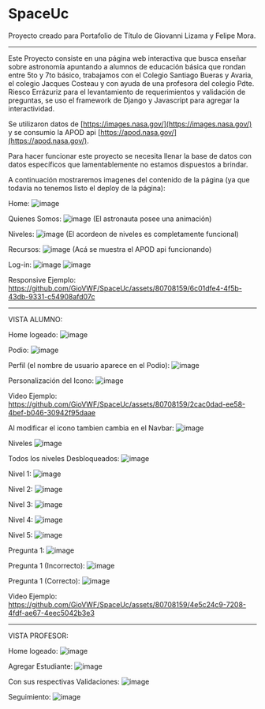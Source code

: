 # SpaceUc
 
Proyecto creado para Portafolio de Título de Giovanni Lizama y Felipe Mora. 

___

Este Proyecto consiste en una página web interactiva que busca enseñar sobre astronomía apuntando a alumnos de educación básica que rondan entre 5to y 7to básico, trabajamos con el Colegio Santiago Bueras y Avaria, el colegio Jacques Costeau y con ayuda de una profesora del colegio Pdte. Riesco Errázuriz para el levantamiento de requerimientos y validación de preguntas, se uso el framework de Django y Javascript para agregar la interactividad.

Se utilizaron datos de [https://images.nasa.gov/](https://images.nasa.gov/) y se consumio la APOD api [https://apod.nasa.gov/](https://apod.nasa.gov/).

Para hacer funcionar este proyecto se necesita llenar la base de datos con datos específicos que lamentablemente no estamos dispuestos a brindar.

A continuación mostraremos imagenes del contenido de la página (ya que todavia no tenemos listo el deploy de la página):



Home:
![image](https://github.com/GioVWF/SpaceUc/assets/80708159/990ddb75-ee27-46c4-9407-2b799ed45674)

Quienes Somos:
![image](https://github.com/GioVWF/SpaceUc/assets/80708159/1a99a680-87a5-46bc-8294-7184187d89a6)
(El astronauta posee una animación)

Niveles:
![image](https://github.com/GioVWF/SpaceUc/assets/80708159/a0b6c296-a388-49f7-9546-f649a2d07d30)
(El acordeon de niveles es completamente funcional)

Recursos:
![image](https://github.com/GioVWF/SpaceUc/assets/80708159/1fe0db0f-24bd-436f-8457-db301f664a4a)
(Acá se muestra el APOD api funcionando)

Log-in:
![image](https://github.com/GioVWF/SpaceUc/assets/80708159/0f44e306-cb90-4776-a4f8-83d1cb43ac87)
![image](https://github.com/GioVWF/SpaceUc/assets/80708159/dc7fbfc9-c210-4dd3-902e-881087433ff7)

Responsive Ejemplo:
https://github.com/GioVWF/SpaceUc/assets/80708159/6c01dfe4-4f5b-43db-9331-c54908afd07c

___

VISTA ALUMNO:

Home logeado:
![image](https://github.com/GioVWF/SpaceUc/assets/80708159/af5c8295-f2c3-428f-90a6-a5e4c886028c)

Podio:
![image](https://github.com/GioVWF/SpaceUc/assets/80708159/9bc9fef6-83be-43ae-a244-c5826f95a45b)

Perfil (el nombre de usuario aparece en el Podio):
![image](https://github.com/GioVWF/SpaceUc/assets/80708159/64c70fca-f51c-430a-abbf-6e856a0d7afc)

Personalización del Icono:
![image](https://github.com/GioVWF/SpaceUc/assets/80708159/bf526595-7123-4c64-adf7-0f314d91f4a3)

Video Ejemplo:
https://github.com/GioVWF/SpaceUc/assets/80708159/2cac0dad-ee58-4bef-b046-30942f95daae

Al modificar el icono tambien cambia en el Navbar:
![image](https://github.com/GioVWF/SpaceUc/assets/80708159/d8b6527e-0a9d-4519-ba47-f781ad0319df)

Niveles
![image](https://github.com/GioVWF/SpaceUc/assets/80708159/05f40194-a253-4ca9-9487-373b878eea3a)

Todos los niveles Desbloqueados:
![image](https://github.com/GioVWF/SpaceUc/assets/80708159/8f49a150-2b67-4924-aded-7a4da250b732)

Nivel 1:
![image](https://github.com/GioVWF/SpaceUc/assets/80708159/f1d2d787-67c2-4d8d-a64e-a66773443a31)

Nivel 2:
![image](https://github.com/GioVWF/SpaceUc/assets/80708159/e76055bf-cae0-499c-8f9c-685a70b25ff3)

Nivel 3:
![image](https://github.com/GioVWF/SpaceUc/assets/80708159/ade1a22e-dd5d-4e16-8f4b-a3636e1fad1f)

Nivel 4:
![image](https://github.com/GioVWF/SpaceUc/assets/80708159/389a9508-df03-43d3-bac6-8b718e93e702)

Nivel 5:
![image](https://github.com/GioVWF/SpaceUc/assets/80708159/f3049461-67c4-4c69-ab09-6bc1d4b028e5)

Pregunta 1:
![image](https://github.com/GioVWF/SpaceUc/assets/80708159/b7b55cb2-8ed1-4139-8d25-8b229fbb88b9)

Pregunta 1 (Incorrecto):
![image](https://github.com/GioVWF/SpaceUc/assets/80708159/0e219f74-c223-4e86-a8a8-d5e912d9e74e)

Pregunta 1 (Correcto):
![image](https://github.com/GioVWF/SpaceUc/assets/80708159/ab9e54e5-2d0f-4b48-9068-a15a50dd1f02)

Video Ejemplo:
https://github.com/GioVWF/SpaceUc/assets/80708159/4e5c24c9-7208-4fdf-ae67-4eec5042b3e3

___

VISTA PROFESOR:

Home logeado:
![image](https://github.com/GioVWF/SpaceUc/assets/80708159/08f1890c-96b2-40c9-88a6-67d9edf57eea)

Agregar Estudiante:
![image](https://github.com/GioVWF/SpaceUc/assets/80708159/208b71bc-938e-41ff-9f04-e8282a843ae0)

Con sus respectivas Validaciones:
![image](https://github.com/GioVWF/SpaceUc/assets/80708159/3471fe6b-3ece-4f06-aa1f-05072d405e40)

Seguimiento:
![image](https://github.com/GioVWF/SpaceUc/assets/80708159/13eb19b0-f568-4b32-b1d8-fc6251611b85)


